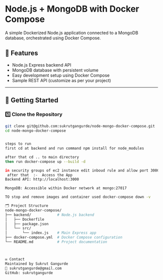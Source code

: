 # Node.js + MongoDB with Docker Compose

A simple Dockerized Node.js application connected to a MongoDB database, orchestrated using Docker Compose.

## 📌 Features

- Node.js Express backend API
- MongoDB database with persistent volume
- Easy development setup using Docker Compose
- Sample REST API (customize as per your project)

---

## 🚀 Getting Started

### 1️⃣ Clone the Repository
```bash
git clone git@github.com:sukrutgangurde/node-mongo-docker-compose.git
cd node-mongo-docker-compose


steps to run
first cd at backend and run command npm install for node_modules

after that cd .. to main directory
then run docker-compose up --build -d 

in security groups of ec2 instance edit inboud rule and allow port 3000 
 after that  :-  Access the App
Backend API: http://localhost:3000

MongoDB: Accessible within Docker network at mongo:27017

TO stop and remove images and container used docker-compose down -v

🗂️ Project Structure
node-mongo-docker-compose/
├── backend/            # Node.js backend
│   ├── Dockerfile
│   ├── package.json
│   └── src/
│       └── index.js    # Main Express app
├── docker-compose.yml  # Docker Compose configuration
└── README.md           # Project documentation



✉️ Contact
Maintained by Sukrut Gangurde
📧 sukrutgangurde@gmail.com
GitHub: sukrutgangurde
